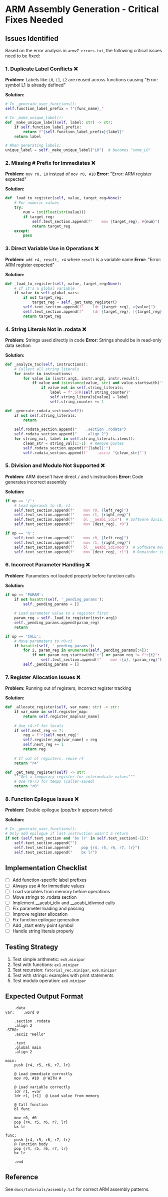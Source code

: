 # ARM Assembly Generation - Critical Fixes Needed

## Issues Identified

Based on the error analysis in `armv7_errors.txt`, the following critical issues need to be fixed:

### 1. **Duplicate Label Conflicts** ❌
**Problem:** Labels like `L0`, `L1`, `L2` are reused across functions causing "Error: symbol L1 is already defined"

**Solution:**
```python
# In _generate_user_functions():
self.function_label_prefix = f"{func_name}_"

# In _make_unique_label():
def _make_unique_label(self, label: str) -> str:
    if self.function_label_prefix:
        return f"{self.function_label_prefix}{label}"
    return label

# When generating labels:
unique_label = self._make_unique_label("L0")  # becomes "soma_L0"
```

### 2. **Missing # Prefix for Immediates** ❌
**Problem:** `mov r0, 10` instead of `mov r0, #10`
**Error:** "Error: ARM register expected"

**Solution:**
```python
def _load_to_register(self, value, target_reg=None):
    # For numeric values
    try:
        num = int(float(str(value)))
        if target_reg:
            self.text_section.append(f"    mov {target_reg}, #{num}")  # ADD #
            return target_reg
    except:
        pass
```

### 3. **Direct Variable Use in Operations** ❌
**Problem:** `add r4, result, r4` where `result` is a variable name
**Error:** "Error: ARM register expected"

**Solution:**
```python
def _load_to_register(self, value, target_reg=None):
    # If it's a global variable
    if value in self.global_vars:
        if not target_reg:
            target_reg = self._get_temp_register()
        self.text_section.append(f"    ldr {target_reg}, ={value}")
        self.text_section.append(f"    ldr {target_reg}, [{target_reg}]")
        return target_reg
```

### 4. **String Literals Not in .rodata** ❌
**Problem:** Strings used directly in code
**Error:** Strings should be in read-only data section

**Solution:**
```python
def _analyze_tac(self, instructions):
    # Collect all string literals
    for instr in instructions:
        for value in [instr.arg1, instr.arg2, instr.result]:
            if value and isinstance(value, str) and value.startswith('"'):
                if value not in self.string_literals:
                    label = f".STR{self.string_counter}"
                    self.string_literals[value] = label
                    self.string_counter += 1

def _generate_rodata_section(self):
    if not self.string_literals:
        return
    
    self.rodata_section.append("    .section .rodata")
    self.rodata_section.append("    .align 2")
    for string_val, label in self.string_literals.items():
        clean_str = string_val[1:-1]  # Remove quotes
        self.rodata_section.append(f"{label}:")
        self.rodata_section.append(f'    .asciz "{clean_str}"')
```

### 5. **Division and Modulo Not Supported** ❌
**Problem:** ARM doesn't have direct `/` and `%` instructions
**Error:** Code generates incorrect assembly

**Solution:**
```python
if op == '/':
    # Load operands to r0, r1
    self.text_section.append(f"    mov r0, {left_reg}")
    self.text_section.append(f"    mov r1, {right_reg}")
    self.text_section.append(f"    bl __aeabi_idiv")  # Software division
    self.text_section.append(f"    mov {dest_reg}, r0")

if op == '%':
    self.text_section.append(f"    mov r0, {left_reg}")
    self.text_section.append(f"    mov r1, {right_reg}")
    self.text_section.append(f"    bl __aeabi_idivmod")  # Software modulo
    self.text_section.append(f"    mov {dest_reg}, r1")  # Remainder in r1
```

### 6. **Incorrect Parameter Handling** ❌
**Problem:** Parameters not loaded properly before function calls

**Solution:**
```python
if op == 'PARAM':
    if not hasattr(self, '_pending_params'):
        self._pending_params = []
    
    # Load parameter value to a register first
    param_reg = self._load_to_register(instr.arg1)
    self._pending_params.append(param_reg)
    return

if op == 'CALL':
    # Move parameters to r0-r3
    if hasattr(self, '_pending_params'):
        for i, param_reg in enumerate(self._pending_params[:4]):
            if not param_reg.startswith('r') or param_reg != f"r{i}":
                self.text_section.append(f"    mov r{i}, {param_reg}")
        self._pending_params = []
```

### 7. **Register Allocation Issues** ❌
**Problem:** Running out of registers, incorrect register tracking

**Solution:**
```python
def _allocate_register(self, var_name: str) -> str:
    if var_name in self.register_map:
        return self.register_map[var_name]
    
    # Use r4-r7 for locals
    if self.next_reg <= 7:
        reg = f"r{self.next_reg}"
        self.register_map[var_name] = reg
        self.next_reg += 1
        return reg
    
    # If out of registers, reuse r4
    return "r4"

def _get_temp_register(self) -> str:
    """Get a temporary register for intermediate values"""
    # Use r0-r3 for temps (caller-saved)
    return "r0"
```

### 8. **Function Epilogue Issues** ❌
**Problem:** Double epilogue (pop/bx lr appears twice)

**Solution:**
```python
# In _generate_user_functions():
# Only add epilogue if last instruction wasn't a return
if not (self.text_section and 'bx lr' in self.text_section[-1]):
    self.text_section.append("")
    self.text_section.append("    pop {r4, r5, r6, r7, lr}")
    self.text_section.append("    bx lr")
```

## Implementation Checklist

- [ ] Add function-specific label prefixes
- [ ] Always use # for immediate values
- [ ] Load variables from memory before operations
- [ ] Move strings to .rodata section
- [ ] Implement __aeabi_idiv and __aeabi_idivmod calls
- [ ] Fix parameter loading and passing
- [ ] Improve register allocation
- [ ] Fix function epilogue generation
- [ ] Add _start entry point symbol
- [ ] Handle string literals properly

## Testing Strategy

1. Test simple arithmetic: `ex5.minipar`
2. Test with functions: `ex1.minipar`
3. Test recursion: `fatorial_rec.minipar`, `ex9.minipar`
4. Test with strings: examples with print statements
5. Test modulo operation: `ex8.minipar`

## Expected Output Format

```armv7
    .data
var:    .word 0

    .section .rodata
    .align 2
.STR0:
    .asciz "Hello"

    .text
    .global main
    .align 2

main:
    push {r4, r5, r6, r7, lr}
    
    @ Load immediate correctly
    mov r0, #10  @ WITH #
    
    @ Load variable correctly
    ldr r1, =var
    ldr r1, [r1]  @ Load value from memory
    
    @ Call function
    bl func
    
    mov r0, #0
    pop {r4, r5, r6, r7, lr}
    bx lr

func:
    push {r4, r5, r6, r7, lr}
    @ Function body
    pop {r4, r5, r6, r7, lr}
    bx lr
    
    .end
```

## Reference

See `docs/tutorials/assembly.txt` for correct ARM assembly patterns.
